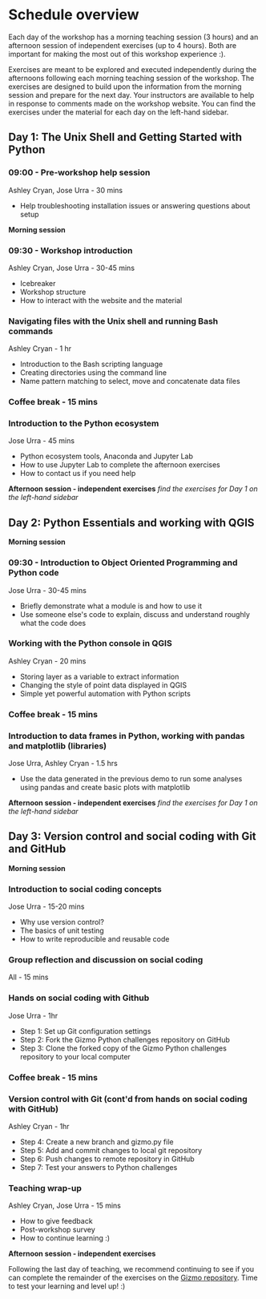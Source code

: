 # Schedule overview

Each day of the workshop has a morning teaching session (3 hours) and an afternoon session of independent exercises (up to 4 hours). Both are important for making the most out of this workshop experience :). 

Exercises are meant to be explored and executed independently during the afternoons following each morning teaching session of the workshop. The exercises are designed to build upon the information from the morning session and prepare for the next day. Your instructors are available to help in response to comments made on the workshop website. You can find the exercises under the material for each day on the left-hand sidebar. 

## Day 1: The Unix Shell and Getting Started with Python

### 09:00 - Pre-workshop help session
Ashley Cryan, Jose Urra - 30 mins
- Help troubleshooting installation issues or answering questions about setup

**Morning session**

### 09:30 - Workshop introduction
Ashley Cryan, Jose Urra - 30-45 mins
- Icebreaker
- Workshop structure 
- How to interact with the website and the material

### Navigating files with the Unix shell and running Bash commands 
Ashley Cryan - 1 hr
- Introduction to the Bash scripting language
- Creating directories using the command line
- Name pattern matching to select, move and concatenate data files

### Coffee break - 15 mins

### Introduction to the Python ecosystem
Jose Urra - 45 mins
- Python ecosystem tools, Anaconda and Jupyter Lab
- How to use Jupyter Lab to complete the afternoon exercises
- How to contact us if you need help

**Afternoon session - independent exercises**
*find the exercises for Day 1 on the left-hand sidebar* 


## Day 2: Python Essentials and working with QGIS

**Morning session**

### 09:30 - Introduction to Object Oriented Programming and Python code
Jose Urra - 30-45 mins
- Briefly demonstrate what a module is and how to use it
- Use someone else's code to explain, discuss and understand roughly what the code does

### Working with the Python console in QGIS
Ashley Cryan - 20 mins
- Storing layer as a variable to extract information
- Changing the style of point data displayed in QGIS
- Simple yet powerful automation with Python scripts

### Coffee break - 15 mins

### Introduction to data frames in Python, working with pandas and matplotlib (libraries)
Jose Urra, Ashley Cryan - 1.5 hrs
- Use the data generated in the previous demo to run some analyses using pandas and create basic plots with matplotlib

**Afternoon session - independent exercises**
*find the exercises for Day 1 on the left-hand sidebar* 

## Day 3: Version control and social coding with Git and GitHub

**Morning session**

### Introduction to social coding concepts
Jose Urra - 15-20 mins
- Why use version control?
- The basics of unit testing
- How to write reproducible and reusable code

### Group reflection and discussion on social coding
All - 15 mins

### Hands on social coding with Github 
Jose Urra - 1hr 
- Step 1: Set up Git configuration settings
- Step 2: Fork the Gizmo Python challenges repository on GitHub
- Step 3: Clone the forked copy of the Gizmo Python challenges repository to your local computer

### Coffee break - 15 mins

### Version control with Git (cont'd from hands on social coding with GitHub) 
Ashley Cryan - 1hr
- Step 4: Create a new branch and gizmo.py file
- Step 5: Add and commit changes to local git repository
- Step 6: Push changes to remote repository in GitHub
- Step 7: Test your answers to Python challenges

### Teaching wrap-up 
Ashley Cryan, Jose Urra - 15 mins
- How to give feedback
- Post-workshop survey
- How to continue learning :) 

**Afternoon session - independent exercises**

Following the last day of teaching, we recommend continuing to see if you can complete the remainder of the exercises on the [Gizmo repository](https://github.com/wmvanvliet/gizmo). Time to test your learning and level up! :) 




